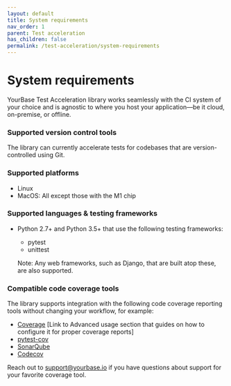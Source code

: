 ```yaml
---
layout: default
title: System requirements
nav_order: 1
parent: Test acceleration
has_children: false
permalink: /test-acceleration/system-requirements
---
```


# System requirements

YourBase Test Acceleration library works seamlessly with the CI system of your choice and is agnostic to where you host your application—be it cloud, on-premise, or offline.

### Supported version control tools
The library can currently accelerate tests for codebases that are version-controlled using Git. 

### Supported platforms
- Linux
- MacOS: All except those with the M1 chip

### Supported languages & testing frameworks
- Python 2.7+ and Python 3.5+ that use the following testing frameworks:
  - pytest
  - unittest

  Note: Any web frameworks, such as Django, that are built atop these, are also supported.

### Compatible code coverage tools
The library supports integration with the following code coverage reporting tools without changing your workflow, for example:
- <a href="https://coverage.readthedocs.io/">Coverage</a> [Link to Advanced usage section that guides on how to configure it for proper coverage reports] 
- <a href="https://pypi.org/project/pytest-cov/">pytest-cov</a>
- <a href="https://www.sonarqube.org/">SonarQube</a>
- <a href="https://about.codecov.io/">Codecov</a> 

Reach out to support@yourbase.io if you have questions about support for your favorite coverage tool.